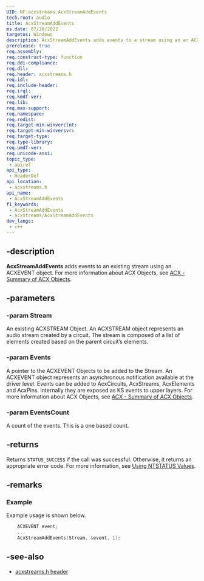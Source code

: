 ```yaml
---
UID: NF:acxstreams.AcxStreamAddEvents
tech.root: audio
title: AcxStreamAddEvents
ms.date: 07/28/2022
targetos: Windows
description: AcxStreamAddEvents adds events to a stream using an an ACXEVENT object. 
prerelease: true
req.assembly: 
req.construct-type: function
req.ddi-compliance: 
req.dll: 
req.header: acxstreams.h
req.idl: 
req.include-header: 
req.irql: 
req.kmdf-ver: 
req.lib: 
req.max-support: 
req.namespace: 
req.redist: 
req.target-min-winverclnt: 
req.target-min-winversvr: 
req.target-type: 
req.type-library: 
req.umdf-ver: 
req.unicode-ansi: 
topic_type:
 - apiref
api_type:
 - HeaderDef 
api_location:
 - acxstreams.h
api_name:
 - AcxStreamAddEvents
f1_keywords:
 - AcxStreamAddEvents
 - acxstreams/AcxStreamAddEvents
dev_langs:
 - c++
---
```


## -description

**AcxStreamAddEvents** adds events to an existing stream using an ACXEVENT object. For more information about ACX Objects, see [ACX - Summary of ACX Objects](/windows-hardware/drivers/audio/acx-summary-of-objects).

## -parameters

### -param Stream

An existing ACXSTREAM Object. An ACXSTREAM object represents an audio stream created by a circuit. The stream is composed of a list of elements created based on the parent circuit’s elements.

### -param Events

A pointer to the ACXEVENT Objects to be added to the Stream. An ACXEVENT object represents an asynchronous notification available at the driver level. Events can be added to AcxCircuits, AcxStreams, AcxElements and AcxPins. Internally they are exposed as KS events to upper layers.  For more information about ACX Objects, see [ACX - Summary of ACX Objects](/windows-hardware/drivers/audio/acx-summary-of-objects).

### -param EventsCount

A count of the events. This is a one based count.

## -returns

Returns `STATUS_SUCCESS` if the call was successful. Otherwise, it returns an appropriate error code. For more information, see [Using NTSTATUS Values](/windows-hardware/drivers/kernel/using-ntstatus-values).

## -remarks

### Example

Example usage is shown below.

```cpp
    ACXEVENT event;
    ...
    AcxStreamAddEvents(Stream, &event, 1);
```

## -see-also

- [acxstreams.h header](index.md)

